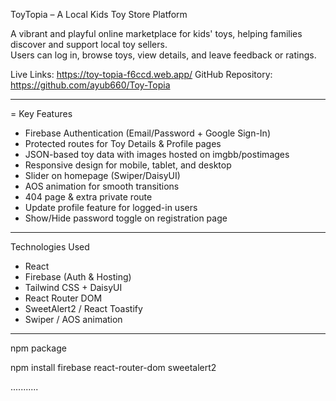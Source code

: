 ToyTopia – A Local Kids Toy Store Platform

A vibrant and playful online marketplace for kids' toys, helping families discover and support local toy sellers.  
Users can log in, browse toys, view details, and leave feedback or ratings.




Live Links: https://toy-topia-f6ccd.web.app/
GitHub Repository: https://github.com/ayub660/Toy-Topia

---

= Key Features
- Firebase Authentication (Email/Password + Google Sign-In)  
- Protected routes for Toy Details & Profile pages  
- JSON-based toy data with images hosted on imgbb/postimages  
- Responsive design for mobile, tablet, and desktop  
- Slider on homepage (Swiper/DaisyUI)  
- AOS animation for smooth transitions  
- 404 page & extra private route  
- Update profile feature for logged-in users  
- Show/Hide password toggle on registration page  

---

Technologies Used
- React  
- Firebase (Auth & Hosting)  
- Tailwind CSS + DaisyUI  
- React Router DOM  
- SweetAlert2 / React Toastify  
- Swiper / AOS animation  

---

npm package

npm install firebase react-router-dom sweetalert2 

...........
